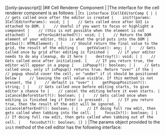 [[only-javascript]]
|## Cell Renderer Component
|
|The interface for the cell renderer component is as follows:
|
|```ts
|interface ICellEditorComp {
|
|    // gets called once after the editor is created
|    init?(params: ICellEditorParams): void;
|
|    // Gets called once after GUI is attached to DOM.
|    // Useful if you want to focus or highlight a component
|    // (this is not possible when the element is not attached)
|    afterGuiAttached?(): void;
|
|    // Return the DOM element of your editor, this is what the grid puts into the DOM
|    getGui(): HTMLElement;
|
|    // Should return the final value to the grid, the result of the editing
|    getValue(): any;
|
|    // Gets called once by grid after editing is finished
|    // if your editor needs to do any cleanup, do it here
|    destroy?(): void;
|
|    // Gets called once after initialised.
|    // If you return true, the editor will appear in a popup
|    isPopup?(): boolean;
|
|    // Gets called once, only if isPopup() returns true. Return "over" if the
|    // popup should cover the cell, or "under" if it should be positioned below
|    // leaving the cell value visible. If this method is not present, the
|    // default is "over"
|    getPopupPosition?(): string;
|
|    // Gets called once before editing starts, to give editor a chance to
|    // cancel the editing before it even starts.
|    isCancelBeforeStart?(): boolean;
|
|    // Gets called once when editing is finished (eg if Enter is pressed).
|    // If you return true, then the result of the edit will be ignored.
|    isCancelAfterEnd?(): boolean;
|
|    // If doing full row edit, then gets called when tabbing into the cell.
|    focusIn?(): boolean;
|
|    // If doing full row edit, then gets called when tabbing out of the cell.
|    focusOut?(): boolean;
|}
|```
|The params object provided to the `init` method of the cell editor has the following interface:


